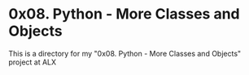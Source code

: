 # 0x08. Python - More Classes and Objects

This is a directory for my "0x08. Python - More Classes and Objects" project at ALX
